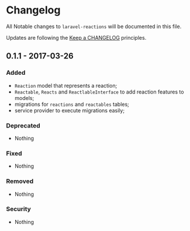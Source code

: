 # Changelog

All Notable changes to `laravel-reactions` will be documented in this file.

Updates are following the [Keep a CHANGELOG](http://keepachangelog.com/) principles.

## 0.1.1 - 2017-03-26

### Added
- `Reaction` model that represents a reaction;
- `Reactable`, `Reacts` and `ReactlableInterface` to add reaction features to models;
- migrations for `reactions` and `reactables` tables;
- service provider to execute migrations easily;

### Deprecated
- Nothing

### Fixed
- Nothing

### Removed
- Nothing

### Security
- Nothing
